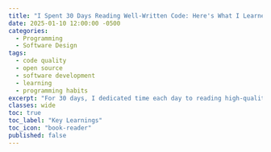 ```yaml
---
title: "I Spent 30 Days Reading Well-Written Code: Here's What I Learned"
date: 2025-01-10 12:00:00 -0500
categories:
  - Programming
  - Software Design
tags:
  - code quality
  - open source
  - software development
  - learning
  - programming habits
excerpt: "For 30 days, I dedicated time each day to reading high-quality open source code. Here's what this deliberate practice taught me about writing better software."
classes: wide
toc: true
toc_label: "Key Learnings"
toc_icon: "book-reader"
published: false
---
```

